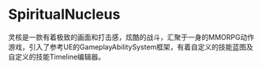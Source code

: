 # SpiritualNucleus
灵核是一款有着极致的画面和打击感，炫酷的战斗，汇聚于一身的MMORPG动作游戏，引入了参考UE的GameplayAbilitySystem框架，有着自定义的技能蓝图及自定义的技能Timeline编辑器。
